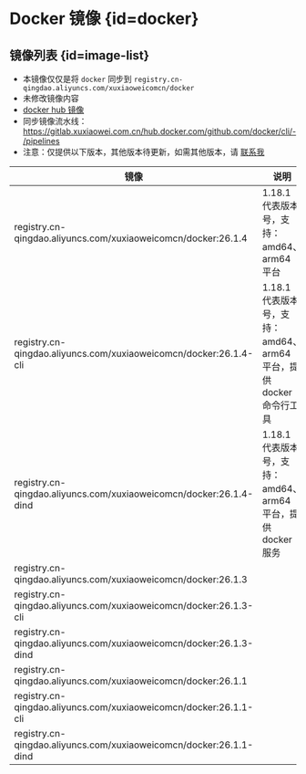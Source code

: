 # Docker 镜像 {id=docker}

## 镜像列表 {id=image-list}

- 本镜像仅仅是将 `docker` 同步到 `registry.cn-qingdao.aliyuncs.com/xuxiaoweicomcn/docker`
- 未修改镜像内容
- [docker hub 镜像](https://hub.docker.com/_/docker)
- 同步镜像流水线：https://gitlab.xuxiaowei.com.cn/hub.docker.com/github.com/docker/cli/-/pipelines
- 注意：仅提供以下版本，其他版本待更新，如需其他版本，请 [联系我](../../../guide/website.md)

| 镜像                                                                 | 说明                                             |
|--------------------------------------------------------------------|------------------------------------------------|
| registry.cn-qingdao.aliyuncs.com/xuxiaoweicomcn/docker:26.1.4      | 1.18.1 代表版本号，支持：amd64、arm64 平台                 |
| registry.cn-qingdao.aliyuncs.com/xuxiaoweicomcn/docker:26.1.4-cli  | 1.18.1 代表版本号，支持：amd64、arm64 平台，提供 docker 命令行工具 |
| registry.cn-qingdao.aliyuncs.com/xuxiaoweicomcn/docker:26.1.4-dind | 1.18.1 代表版本号，支持：amd64、arm64 平台，提供 docker 服务    |
| registry.cn-qingdao.aliyuncs.com/xuxiaoweicomcn/docker:26.1.3      |                                                |
| registry.cn-qingdao.aliyuncs.com/xuxiaoweicomcn/docker:26.1.3-cli  |                                                |
| registry.cn-qingdao.aliyuncs.com/xuxiaoweicomcn/docker:26.1.3-dind |                                                |
| registry.cn-qingdao.aliyuncs.com/xuxiaoweicomcn/docker:26.1.1      |                                                |
| registry.cn-qingdao.aliyuncs.com/xuxiaoweicomcn/docker:26.1.1-cli  |                                                |
| registry.cn-qingdao.aliyuncs.com/xuxiaoweicomcn/docker:26.1.1-dind |                                                |

<style>

._image_registry_cn-qingdao_aliyuncs_com_xuxiaoweicomcn_docker table tr th:nth-child(1), 
._image_registry_cn-qingdao_aliyuncs_com_xuxiaoweicomcn_docker table tr td:nth-child(1) {
    min-width: 485px;
}

._image_registry_cn-qingdao_aliyuncs_com_xuxiaoweicomcn_docker table tr th:nth-child(2), 
._image_registry_cn-qingdao_aliyuncs_com_xuxiaoweicomcn_docker table tr td:nth-child(2) {
    min-width: 480px;
}

</style>